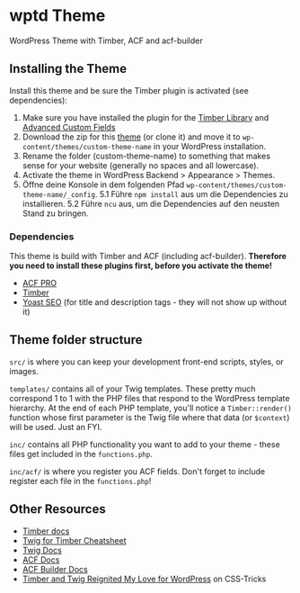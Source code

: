 # wptd Theme

WordPress Theme with Timber, ACF and acf-builder

## Installing the Theme

Install this theme and be sure the Timber plugin is activated (see dependencies):

1. Make sure you have installed the plugin for the [Timber Library](https://wordpress.org/plugins/timber-library/) and [Advanced Custom Fields](https://de.wordpress.org/plugins/advanced-custom-fields/)
2. Download the zip for this [theme](https://github.com/) (or clone it) and move it to `wp-content/themes/custom-theme-name` in your WordPress installation.
3. Rename the folder (custom-theme-name) to something that makes sense for your website (generally no spaces and all lowercase).
4. Activate the theme in WordPress Backend > Appearance > Themes.
5. Öffne deine Konsole in dem folgenden Pfad `wp-content/themes/custom-theme-name/_config`.
5.1 Führe `npm install` aus um die Dependencies zu installieren.
5.2 Führe `ncu` aus, um die Dependencies auf den neusten Stand zu bringen.

### Dependencies

This theme is build with Timber and ACF (including acf-builder). **Therefore you need to install these plugins first, before you activate the theme!**

-  [ACF PRO](https://www.advancedcustomfields.com/pro/)
-  [Timber](https://de.wordpress.org/plugins/timber-library/)
-  [Yoast SEO](https://de.wordpress.org/plugins/wordpress-seo/) (for title and description tags - they will not show up without it)

## Theme folder structure

`src/` is where you can keep your development front-end scripts, styles, or images.

`templates/` contains all of your Twig templates. These pretty much correspond 1 to 1 with the PHP files that respond to the WordPress template hierarchy. At the end of each PHP template, you'll notice a `Timber::render()` function whose first parameter is the Twig file where that data (or `$context`) will be used. Just an FYI.

`inc/` contains all PHP functionality you want to add to your theme - these files get included in the `functions.php`.

`inc/acf/` is where you register you ACF fields. Don't forget to include register each file in the `functions.php`!

## Other Resources

-  [Timber docs](https://timber.github.io/docs/)
-  [Twig for Timber Cheatsheet](http://notlaura.com/the-twig-for-timber-cheatsheet/)
-  [Twig Docs](https://twig.symfony.com/doc/2.x/functions/index.html)
-  [ACF Docs](https://www.advancedcustomfields.com/resources/)
-  [ACF Builder Docs](https://github.com/StoutLogic/acf-builder/wiki)
-  [Timber and Twig Reignited My Love for WordPress](https://css-tricks.com/timber-and-twig-reignited-my-love-for-wordpress/) on CSS-Tricks
